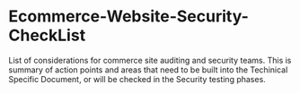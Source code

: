 # Ecommerce-Website-Security-CheckList
List of considerations for commerce site auditing and security teams. This is summary of action points and areas that need to be built into the Techinical Specific Document, or will be checked in the Security testing phases.
